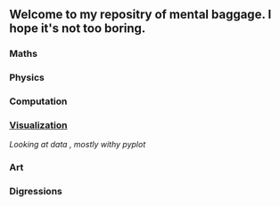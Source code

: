 ## Welcome to my repositry of mental baggage. I hope it's not too boring.

### Maths
### Physics
### Computation
### [Visualization](vis.md)
*Looking at data , mostly withy pyplot*
### Art 
### Digressions
